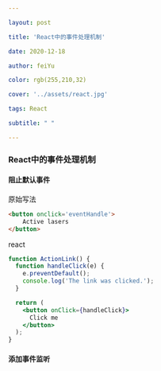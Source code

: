 ```yaml
---

layout: post

title: 'React中的事件处理机制'

date: 2020-12-18

author: feiYu

color: rgb(255,210,32)

cover: '../assets/react.jpg'

tags: React

subtitle: " "

---
```


### React中的事件处理机制

#### 阻止默认事件

原始写法

```html
<button onclick='eventHandle'>
    Active lasers
</button>
```

react

```jsx
function ActionLink() {
  function handleClick(e) {
    e.preventDefault();
    console.log('The link was clicked.');
  }

  return (
    <button onClick={handleClick}>
      Click me
    </button>
  );
}
```

#### 添加事件监听

